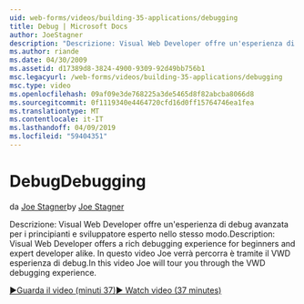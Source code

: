 ```yaml
---
uid: web-forms/videos/building-35-applications/debugging
title: Debug | Microsoft Docs
author: JoeStagner
description: "Descrizione: Visual Web Developer offre un'esperienza di debug avanzata per i principianti e sviluppatore esperto nello stesso modo. In questo video Joe verrà percorra è tramite il VW..."
ms.author: riande
ms.date: 04/30/2009
ms.assetid: d17389d8-3824-4900-9309-92d49bb756b1
msc.legacyurl: /web-forms/videos/building-35-applications/debugging
msc.type: video
ms.openlocfilehash: 09af09e3de768225a3de5465d8f82abcba8066d8
ms.sourcegitcommit: 0f1119340e4464720cfd16d0ff15764746ea1fea
ms.translationtype: MT
ms.contentlocale: it-IT
ms.lasthandoff: 04/09/2019
ms.locfileid: "59404351"
---
```

# <a name="debugging"></a><span data-ttu-id="16021-104">Debug</span><span class="sxs-lookup"><span data-stu-id="16021-104">Debugging</span></span>

<span data-ttu-id="16021-105">da [Joe Stagner](https://github.com/JoeStagner)</span><span class="sxs-lookup"><span data-stu-id="16021-105">by [Joe Stagner](https://github.com/JoeStagner)</span></span>

<span data-ttu-id="16021-106">Descrizione: Visual Web Developer offre un'esperienza di debug avanzata per i principianti e sviluppatore esperto nello stesso modo.</span><span class="sxs-lookup"><span data-stu-id="16021-106">Description: Visual Web Developer offers a rich debugging experience for beginners and expert developer alike.</span></span> <span data-ttu-id="16021-107">In questo video Joe verrà percorra è tramite il VWD esperienza di debug.</span><span class="sxs-lookup"><span data-stu-id="16021-107">In this video Joe will tour you through the VWD debugging experience.</span></span>

[<span data-ttu-id="16021-108">&#9654;Guarda il video (minuti 37)</span><span class="sxs-lookup"><span data-stu-id="16021-108">&#9654; Watch video (37 minutes)</span></span>](https://channel9.msdn.com/Blogs/ASP-NET-Site-Videos/debugging)
